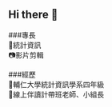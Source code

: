 ## Hi there 👋
###專長\
🦊統計資訊\
📷影片剪輯

###經歷\
🏫輔仁大學統計資訊學系四年級\
📖線上伴讀計帶班老師、小組長






<!--
**ChenWanRou/ChenWanRou** is a ✨ _special_ ✨ repository because its `README.md` (this file) appears on your GitHub profile.

Here are some ideas to get you started:

- 🔭 I’m currently working on ...
- 🌱 I’m currently learning ...
- 👯 I’m looking to collaborate on ...
- 🤔 I’m looking for help with ...
- 💬 Ask me about ...
- 📫 How to reach me: ...
- 😄 Pronouns: ...
- ⚡ Fun fact: ...
-->
